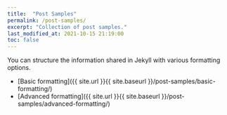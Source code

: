 ```yaml
---
title:  "Post Samples"
permalink: /post-samples/
excerpt: "Collection of post samples."
last_modified_at: 2021-10-15 21:19:00
toc: false
---
```


You can structure the information shared in Jekyll with various formatting options.

* [Basic formatting]({{ site.url }}{{ site.baseurl }}/post-samples/basic-formatting/)
* [Advanced formatting]({{ site.url }}{{ site.baseurl }}/post-samples/advanced-formatting/)
